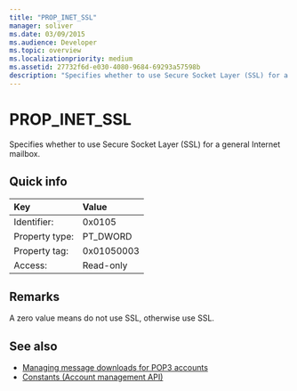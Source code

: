 ```yaml
---
title: "PROP_INET_SSL"
manager: soliver
ms.date: 03/09/2015
ms.audience: Developer
ms.topic: overview
ms.localizationpriority: medium
ms.assetid: 27732f6d-e030-4080-9684-69293a57598b
description: "Specifies whether to use Secure Socket Layer (SSL) for a general Internet mailbox."
---
```


# PROP_INET_SSL

Specifies whether to use Secure Socket Layer (SSL) for a general Internet mailbox.
  
## Quick info

|Key |Value |
|:-----|:-----|
|Identifier:  <br/> |0x0105  <br/> |
|Property type:  <br/> |PT_DWORD  <br/> |
|Property tag:  <br/> |0x01050003  <br/> |
|Access:  <br/> |Read-only  <br/> |
   
## Remarks

A zero value means do not use SSL, otherwise use SSL.
  
## See also

- [Managing message downloads for POP3 accounts](managing-message-downloads-for-pop3-accounts.md)  
- [Constants (Account management API)](constants-account-management-api.md)

